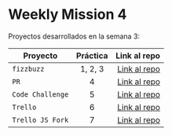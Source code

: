 # Weekly Mission 4 

Proyectos desarrollados en la semana 3:

| Proyecto | Práctica | Link al repo |
| ------------- |:-------------:| -----:|
|`fizzbuzz`|1, 2, 3|[Link al repo](https://github.com/aydin-due/fizzbuzz)|
|`PR`|4|[Link al repo](https://github.com/visualpartnership/fizzbuzz/pull/139)|
|`Code Challenge`|5|[Link al repo](https://github.com/aydin-due/visual-thinking-api)|
|`Trello`|6|[Link al repo](trello.md)|
|`Trello JS Fork`|7|[Link al repo](https://github.com/aydin-due/trello)|
